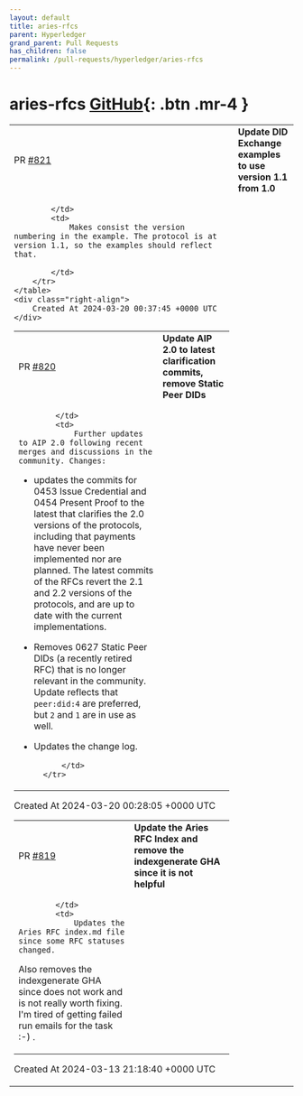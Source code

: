 ```yaml
---
layout: default
title: aries-rfcs
parent: Hyperledger
grand_parent: Pull Requests
has_children: false
permalink: /pull-requests/hyperledger/aries-rfcs
---
```


# aries-rfcs <span class="fs-3 right-align">[GitHub](https://github.com/hyperledger/aries-rfcs){: .btn .mr-4 }</span>


<div>
    <table>
        <tr>
            <td>
                PR <a href="https://github.com/hyperledger/aries-rfcs/pull/821" class=".btn">#821</a>
            </td>
            <td>
                <b>
                    Update DID Exchange examples to use version 1.1 from 1.0
                </b>
            </td>
        </tr>
        <tr>
            <td>
                
            </td>
            <td>
                Makes consist the version numbering in the example. The protocol is at version 1.1, so the examples should reflect that.

            </td>
        </tr>
    </table>
    <div class="right-align">
        Created At 2024-03-20 00:37:45 +0000 UTC
    </div>
</div>

<div>
    <table>
        <tr>
            <td>
                PR <a href="https://github.com/hyperledger/aries-rfcs/pull/820" class=".btn">#820</a>
            </td>
            <td>
                <b>
                    Update AIP 2.0 to latest clarification commits, remove Static Peer DIDs
                </b>
            </td>
        </tr>
        <tr>
            <td>
                
            </td>
            <td>
                Further updates to AIP 2.0 following recent merges and discussions in the community. Changes:

- updates the commits for 0453 Issue Credential and 0454 Present Proof to the latest that clarifies the 2.0 versions of the protocols, including that payments have never been implemented nor are planned. The latest commits of the RFCs revert the 2.1 and 2.2 versions of the protocols, and are up to date with the current implementations.
- Removes 0627 Static Peer DIDs (a recently retired RFC) that is no longer relevant in the community. Update reflects that `peer:did:4` are preferred, but `2` and `1` are in use as well.
- Updates the change log.

            </td>
        </tr>
    </table>
    <div class="right-align">
        Created At 2024-03-20 00:28:05 +0000 UTC
    </div>
</div>

<div>
    <table>
        <tr>
            <td>
                PR <a href="https://github.com/hyperledger/aries-rfcs/pull/819" class=".btn">#819</a>
            </td>
            <td>
                <b>
                    Update the Aries RFC Index and remove the indexgenerate GHA since it is not helpful
                </b>
            </td>
        </tr>
        <tr>
            <td>
                
            </td>
            <td>
                Updates the Aries RFC index.md file since some RFC statuses changed.

Also removes the indexgenerate GHA since does not work and is not really worth fixing.  I'm tired of getting failed run emails for the task :-) .
            </td>
        </tr>
    </table>
    <div class="right-align">
        Created At 2024-03-13 21:18:40 +0000 UTC
    </div>
</div>

